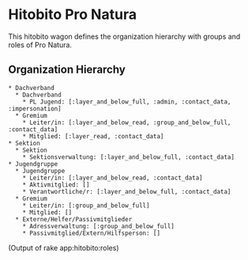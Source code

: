 # Hitobito Pro Natura

This hitobito wagon defines the organization hierarchy with groups and roles
of Pro Natura.


## Organization Hierarchy

<!-- roles:start -->
    * Dachverband
      * Dachverband
        * PL Jugend: [:layer_and_below_full, :admin, :contact_data, :impersonation]
      * Gremium
        * Leiter/in: [:layer_and_below_read, :group_and_below_full, :contact_data]
        * Mitglied: [:layer_read, :contact_data]
    * Sektion
      * Sektion
        * Sektionsverwaltung: [:layer_and_below_full, :contact_data]
    * Jugendgruppe
      * Jugendgruppe
        * Leiter/in: [:layer_and_below_read, :contact_data]
        * Aktivmitglied: []
        * Verantwortliche/r: [:layer_and_below_full, :contact_data]
      * Gremium
        * Leiter/in: [:group_and_below_full]
        * Mitglied: []
      * Externe/Helfer/Passivmitglieder
        * Adressverwaltung: [:group_and_below_full]
        * Passivmitglied/Extern/Hilfsperson: []

(Output of rake app:hitobito:roles)
<!-- roles:end -->
